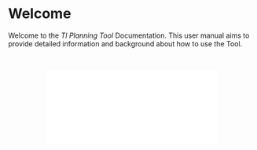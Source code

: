 # Welcome

Welcome to the *TI Planning Tool* Documentation. This user manual aims to provide detailed information and background about how to use the Tool.

<br>
<p align="center">
  <img width="350" height="150" src="_media/logo.svg">
</p>